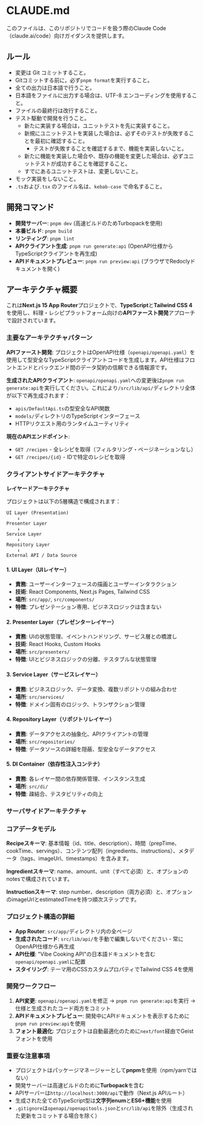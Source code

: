 # CLAUDE.md

このファイルは、このリポジトリでコードを扱う際のClaude Code（claude.ai/code）向けガイダンスを提供します。

## ルール

- 変更は Git コミットすること。
- Gitコミットする前に，必ず`pnpm format`を実行すること。
- 全ての出力は日本語で行うこと。
- 日本語をファイルに出力する場合は、UTF-8 エンコーディングを使用すること。
- ファイルの最終行は改行すること。
- テスト駆動で開発を行うこと。
  - 新たに実装する場合は，ユニットテストを先に実装すること。
  - 新規にユニットテストを実装した場合は、必ずそのテストが失敗することを最初に確認すること。
    - テストが失敗することを確認するまで、機能を実装しないこと。
  - 新たに機能を実装した場合や、既存の機能を変更した場合は、必ずユニットテストが成功することを確認すること。
  - すでにあるユニットテストは、変更しないこと。
- モック実装をしないこと。
- `.ts`および`.tsx` のファイル名は、`kebab-case` で命名すること。

## 開発コマンド

- **開発サーバー**: `pnpm dev` (高速ビルドのためTurbopackを使用)
- **本番ビルド**: `pnpm build`
- **リンティング**: `pnpm lint`
- **APIクライアント生成**: `pnpm run generate:api` (OpenAPI仕様からTypeScriptクライアントを再生成)
- **APIドキュメントプレビュー**: `pnpm run preview:api` (ブラウザでRedoclyドキュメントを開く)

## アーキテクチャ概要

これは**Next.js 15 App Router**プロジェクトで、**TypeScript**と**Tailwind CSS 4**を使用し、料理・レシピプラットフォーム向けの**APIファースト開発**アプローチで設計されています。

### 主要なアーキテクチャパターン

**APIファースト開発**: プロジェクトはOpenAPI仕様（`openapi/openapi.yaml`）を使用して型安全なTypeScriptクライアントコードを生成します。API仕様はフロントエンドとバックエンド間のデータ契約の信頼できる情報源です。

**生成されたAPIクライアント**: `openapi/openapi.yaml`への変更後は`pnpm run generate:api`を実行してください。これにより`/src/lib/api/`ディレクトリ全体が以下で再生成されます：
- `apis/DefaultApi.ts`の型安全なAPI関数
- `models/`ディレクトリのTypeScriptインターフェース
- HTTPリクエスト用のランタイムユーティリティ

**現在のAPIエンドポイント**:
- `GET /recipes` - 全レシピを取得（フィルタリング・ページネーションなし）
- `GET /recipes/{id}` - IDで特定のレシピを取得

### クライアントサイドアーキテクチャ

**レイヤードアーキテクチャ**

プロジェクトは以下の5層構造で構成されます：

```
UI Layer (Presentation)
    ↓
Presenter Layer
    ↓
Service Layer
    ↓
Repository Layer
    ↓
External API / Data Source
```

#### 1. UI Layer（UIレイヤー）
- **責務**: ユーザーインターフェースの描画とユーザーインタラクション
- **技術**: React Components, Next.js Pages, Tailwind CSS
- **場所**: `src/app/`, `src/components/`
- **特徴**: プレゼンテーション専用、ビジネスロジックは含まない

#### 2. Presenter Layer（プレゼンターレイヤー）
- **責務**: UIの状態管理、イベントハンドリング、サービス層との橋渡し
- **技術**: React Hooks, Custom Hooks
- **場所**: `src/presenters/`
- **特徴**: UIとビジネスロジックの分離、テスタブルな状態管理

#### 3. Service Layer（サービスレイヤー）
- **責務**: ビジネスロジック、データ変換、複数リポジトリの組み合わせ
- **場所**: `src/services/`
- **特徴**: ドメイン固有のロジック、トランザクション管理

#### 4. Repository Layer（リポジトリレイヤー）
- **責務**: データアクセスの抽象化、APIクライアントの管理
- **場所**: `src/repositories/`
- **特徴**: データソースの詳細を隠蔽、型安全なデータアクセス

#### 5. DI Container（依存性注入コンテナ）
- **責務**: 各レイヤー間の依存関係管理、インスタンス生成
- **場所**: `src/di/`
- **特徴**: 疎結合、テスタビリティの向上

### サーバサイドアーキテクチャ


### コアデータモデル

**Recipeスキーマ**: 基本情報（id、title、description）、時間（prepTime、cookTime、servings）、コンテンツ配列（ingredients、instructions）、メタデータ（tags、imageUrl、timestamps）を含みます。

**Ingredientスキーマ**: name、amount、unit（すべて必須）と、オプションのnotesで構成されています。

**Instructionスキーマ**: step number、description（両方必須）と、オプションのimageUrlとestimatedTimeを持つ順次ステップです。

### プロジェクト構造の詳細

- **App Router**: `src/app/`ディレクトリ内の全ページ
- **生成されたコード**: `src/lib/api/`を手動で編集しないでください - 常にOpenAPI仕様から再生成
- **API仕様**: "Vibe Cooking API"の日本語ドキュメントを含む`openapi/openapi.yaml`に配置
- **スタイリング**: テーマ用のCSSカスタムプロパティでTailwind CSS 4を使用

### 開発ワークフロー

1. **API変更**: `openapi/openapi.yaml`を修正 → `pnpm run generate:api`を実行 → 仕様と生成されたコード両方をコミット
2. **APIドキュメントプレビュー**: 開発中にAPIドキュメントを表示するために`pnpm run preview:api`を使用
3. **フォント最適化**: プロジェクトは自動最適化のために`next/font`経由でGeistフォントを使用

### 重要な注意事項

- プロジェクトはパッケージマネージャーとして**pnpm**を使用（npm/yarnではない）
- 開発サーバーは高速ビルドのために**Turbopack**を含む
- APIサーバーは`http://localhost:3000/api`で動作（Next.js APIルート）
- 生成された全てのTypeScript型は**文字列enum**と**ES6+機能**を使用
- `.gitignore`は`openapi/openapitools.json`と`src/lib/api`を除外（生成された更新をコミットする場合を除く）
